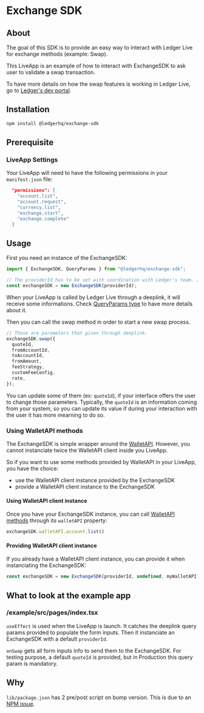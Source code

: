 # Exchange SDK

## About
The goal of this SDK is to provide an easy way to interact with Ledger Live for exchange methods (example: Swap).

This LiveApp is an example of how to interact with ExchangeSDK to ask user to validate a swap transaction.

To have more details on how the swap features is working in Ledger Live, go to [Ledger's dev portal](https://developers.ledger.com/docs/swap/howto/providers-liveapp/).

## Installation
```bash
npm install @ledgerhq/exchange-sdk
```

## Prerequisite
### LiveApp Settings
Your LiveApp will need to have the following permissions in your `manifest.json` file:
```json
  "permissions": [
    "account.list",
    "account.request",
    "currency.list",
    "exchange.start",
    "exchange.complete"
  ]
```

## Usage
First you need an instance of the ExchangeSDK:
```js
import { ExchangeSDK, QueryParams } from "@ledgerhq/exchange-sdk";

// The providerId has to be set with coordination with Ledger's team. It is your unique identifier when interacting with Ledger Live.
const exchangeSDK = new ExchangeSDK(providerId);
```

When your LiveApp is called by Ledger Live through a deeplink, it will receive some informations. Check [QueryParams type](https://github.com/LedgerHQ/exchange-sdk/blob/main/lib/src/liveapp.ts) to have more details about it.

Then you can call the swap method in order to start a new swap process.
```js
// Those are parameters that given through deeplink.
exchangeSDK.swap({
  quoteId,
  fromAccountId,
  toAccountId,
  fromAmount,
  feeStrategy,
  customFeeConfig,
  rate,
});
```

You can update some of them (ex: `quoteId`), if your interface offers the user to change those parameters.
Typically, the `quoteId` is an information coming from your system, so you can update its value if during your interaction with the user it has more mearning to do so.

### Using WalletAPI methods
The ExchangeSDK is simple wrapper around the [WalletAPI](https://github.com/LedgerHQ/wallet-api). However, you cannot instanciate twice the WalletAPI client inside you LiveApp.

So if you want to use some methods provided by WalletAPI in your LiveApp, you have the choice:
 * use the WalletAPI client instance provided by the ExchangeSDK
 * provide a WalletAPI client instance to the ExchangeSDK

#### Using WalletAPI client instance
Once you have your ExchangeSDK instance, you can call [WalletAPI methods](https://github.com/LedgerHQ/wallet-api/tree/main/packages/client) through its `walletAPI` property:
```js
exchangeSDK.walletAPI.account.list()
```


#### Providing WalletAPI client instance
If you already have a WalletAPI client instance, you can provide it when instanciating the ExchangeSDK:
```js
const exchangeSDK = new ExchangeSDK(providerId, undefined, myWalletAPI);
```

## What to look at the example app
### /example/src/pages/index.tsx
`useEffect` is used when the LiveApp is launch.
It catches the deeplink query params provided to populate the form inputs.
Then it instanciate an ExchangeSDK with a default `providerId`.

`onSwap` gets all form inputs info to send them to the ExchangeSDK.
For testing purpose, a default `quoteId` is provided, but in Production this query param is mandatory.

## Why
`lib/package.json` has 2 pre/post script on bump version. This is due to an [NPM issue](https://github.com/npm/npm/issues/9111).
